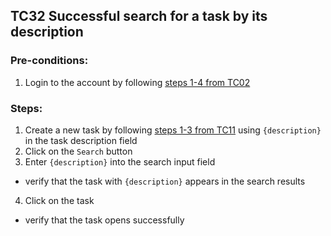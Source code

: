 ## TC32 Successful search for a task by its description
### Pre-conditions:
1. Login to the account by following [steps 1-4 from TC02](TC02.md)
### Steps:
1. Create a new task by following [steps 1-3 from TC11](TC11.md) using  `{description}` in the task description field
2. Click on the `Search` button
3. Enter `{description}` into the search input field
* verify that the task with `{description}` appears in the search results
4. Click on the task
* verify that the task opens successfully